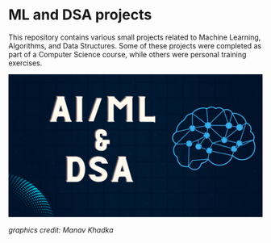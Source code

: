# ML and DSA projects 

This repository contains various small projects related to Machine Learning, Algorithms, and Data Structures. Some of these projects were completed as part of a Computer Science course, while others were personal training exercises.

![](ALPHA-BETA/img/front_image.png)

*graphics credit: Manav Khadka* 
